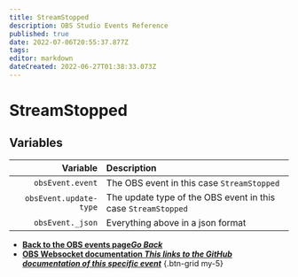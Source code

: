 ```yaml
---
title: StreamStopped
description: OBS Studio Events Reference
published: true
date: 2022-07-06T20:55:37.877Z
tags:
editor: markdown
dateCreated: 2022-06-27T01:38:33.073Z
---
```


# StreamStopped

## Variables

| Variable | Description |
|---------:|:------------|
| `obsEvent.event` | The OBS event in this case `StreamStopped`
| `obsEvent.update-type` | The update type of the OBS event in this case `StreamStopped`
| `obsEvent._json` | Everything above in a json format

- [<i class="mdi mdi-chevron-left"></i>**Back to the OBS events page*Go Back***](/en/Broadcasters/OBS/Events)
- [<i class="mdi mdi-github"></i> **OBS Websocket documentation *This links to the GitHub documentation of this specific event***](https://github.com/obsproject/obs-websocket/blob/4.x-current/docs/generated/protocol.md#streamstopped)
{.btn-grid my-5}
